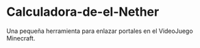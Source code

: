 # Calculadora-de-el-Nether
Una pequeña herramienta para enlazar portales en el VideoJuego Minecraft.
